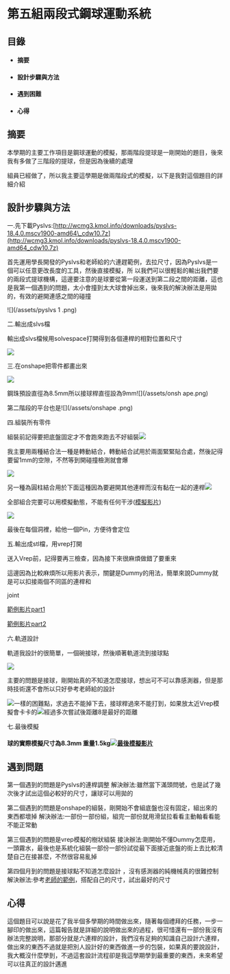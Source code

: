 # 第五組兩段式鋼球運動系統

## 目錄

* #### 摘要
* #### 設計步驟與方法
* #### 遇到困難
* #### 心得

## 摘要

本學期的主要工作項目是鋼球運動的模擬，那兩階段提球是一剛開始的題目，後來我有多做了三階段的提球，但是因為後續的處理

組員已經做了，所以我主要這學期是做兩階段式的模擬，以下是我對這個題目的詳細介紹

## 設計步驟與方法

一.先下載Pyslvs:[http://wcmg3.kmol.info/downloads/pyslvs-18.4.0.mscv1900-amd64\_cdw10.7z](http://wcmg3.kmol.info/downloads/pyslvs-18.4.0.mscv1900-amd64_cdw10.7z)

首先運用學長開發的Pyslvs和老師給的六連趕範例，去拉尺寸，因為Pyslvs是一個可以任意更改長度的工具，然後直接模擬，所 以我們可以很輕鬆的輸出我們要的兩段式提球機構，這邊要注意的是球要從第一段運送到第二段之間的距離，這也是我第一個遇到的問題，太小會撞到太大球會掉出來，後來我的解決辦法是用拋的，有效的避開連感之間的碰撞

![](/assets/pyslvs 1 .png)

二.輸出成slvs檔

輸出成slvs檔候用solvespace打開得到各個連桿的相對位置和尺寸

![](/assets/slvespace.png)

三.在onshape把零件都畫出來

![](/assets/onshape.png)

鋼珠預設直徑為8.5mm所以接球桿直徑設為9mm![](/assets/onsh ape.png)

第二階段的平台也是![](/assets/onshape .png)

四.組裝所有零件

組裝前記得要把底盤固定才不會跑來跑去不好組裝![](/assets/merge.png)

我主要用兩種結合法一種是轉動結合，轉動結合試用於兩面緊緊貼合處，然後記得要留1mm的空隙，不然等到開碰撞檢測就會爆

![](/assets/merge1png.png)

另一種為圓柱結合用於下面這種因為要避開其他連桿而沒有黏在一起的連桿![](/assets/merge2.png)

全部組合完要可以用模擬動態，不能有任何干涉\([模擬影片](https://youtu.be/d2VEhY6V7rg)\)

![](/assets/merge3.png)

最後在每個洞裡，給他一個Pin，方便待會定位

五.輸出成stl檔，用vrep打開

送入Vrep前，記得要再三檢查，因為接下來很麻煩做錯了要重來

這邊因為比較麻煩所以用影片表示，關鍵是Dummy的用法，簡單來說Dummy就是可以扣接兩個不同區的連桿和

joint

[範例影片part1](https://www.youtube.com/watch?v=R-8MzKhpsX0&feature=youtu.be)

[範例影片part2](https://www.youtube.com/watch?v=VAci5aVLD40&feature=youtu.be)

六.軌道設計

軌道我設計的很簡單，一個碗接球，然後順著軌道流到接球點

![](/assets/軌道.png)

主要的問題是接球，剛開始真的不知道怎麼接球，想出可不可以靠感測器，但是那時技術還不會所以只好參考老師給的設計

![](/assets/軌道2.png)一樣的困難點，求過去不能掉下去，接球桿過來不能打到，如果放太近Vrep模擬會卡卡的![](/assets/軌道4.png)經過多次嘗試後距離8是最好的距離

七.最後模擬

#### 球的實際模擬尺寸為8.3mm 重量1.5kg![](/assets/球.png)[最後模擬影片](https://www.youtube.com/watch?v=j1VEKvkr0Qs&feature=youtu.be)

## 遇到問題

第一個遇到的問題是Pyslvs的連桿調整 解決辦法:雖然當下滿頭問號，也是試了幾次後才試出這個必較好的尺寸，讓球可以用拋的

第二個遇到的問題是onshape的組裝，剛開始不會組底盤也沒有固定，組出來的東西都壞掉 解決辦法:一部份一部份組，組完一部份就用滑鼠拉看看主動軸看看能不能正常動

第三個遇到的問題是vrep模擬的樹狀組裝 接決辦法:剛開始不懂Dummy怎麼用，一頭霧水，最後也是系統化組裝一部份一部份試從最下面接近底盤的街上去比較清楚自己在接甚麼，不然很容易亂掉

第四個月到的問題是接球點不知道怎麼設計 ，沒有感測器的純機械真的很難控制 解決辦法:參考[老師的範例](https://www.youtube.com/watch?v=ZAGrFV1jCdk)，搭配自己的尺寸，試出最好的尺寸

## 心得

這個題目可以說是花了我半個多學期的時間做出來，隨著每個禮拜的任務，一步一腳印的做出來，這篇報告就是詳細的說明做出來的過程，很可惜還有一部份我沒有辦法完整說明，那部分就是六連桿的設計，我們沒有足夠的知識自己設計六連桿，做出來的東西不過就是把別人設計好的東西做進一步的包裝，如果真的要說設計，我大概沒什麼學到，不過這套設計流程卻是我這學期學到最重要的東西，未來希望可以往真正的設計邁進

